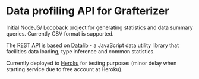 # Data profiling API for Grafterizer

Initial NodeJS/ Loopback project for generating statistics and data summary queries. Currently CSV format is supported.

The REST API is based on [Datalib](https://vega.github.io/datalib) - a JavaScript data utility library that facilities data loading, type inference and common statistics.

Currently deployed to [Heroku](https://visrec.herokuapp.com/explorer/) for testing purposes (minor delay when starting service due to free account at Heroku).
